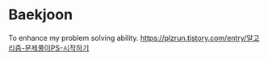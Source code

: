 # Baekjoon

To enhance my problem solving ability.
https://plzrun.tistory.com/entry/알고리즘-문제풀이PS-시작하기